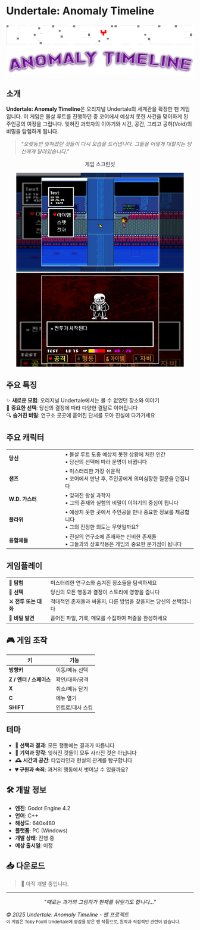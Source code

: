 # Undertale: Anomaly Timeline

<div align="center">
  <img src="./image/logo.png" alt="게임 로고" width="600"/>
</div>

## 소개

**Undertale: Anomaly Timeline**은 오리지널 Undertale의 세계관을 확장한 팬 게임입니다. 이 게임은 몰살 루트를 진행하던 중 코어에서 예상치 못한 사건을 맞이하게 된 주인공의 여정을 그립니다. 잊혀진 과학자의 이야기와 시간, 공간, 그리고 공허(Void)의 비밀을 탐험하게 됩니다.

> *"오랫동안 잊혀졌던 것들이 다시 모습을 드러냅니다. 그들을 어떻게 대할지는 당신에게 달려있습니다."*

<div align="center">
  <p>게임 스크린샷</p>
  <img src="./image/game.png" alt="게임 화면" width="450"/>
  <img src="./image/battle.png" alt="전투 장면" width="450"/>
</div>

## 주요 특징

✨ **새로운 모험**: 오리지널 Undertale에서는 볼 수 없었던 장소와 이야기  
🔀 **중요한 선택**: 당신의 결정에 따라 다양한 결말로 이어집니다  
🔍 **숨겨진 비밀**: 연구소 곳곳에 흩어진 단서를 모아 진실에 다가가세요  

## 주요 캐릭터

<table>
  <tr>
    <td width="30%"><b>당신</b></td>
    <td>
      • 몰살 루트 도중 예상치 못한 상황에 처한 인간<br>
      • 당신의 선택에 따라 운명이 바뀝니다
    </td>
  </tr>
  <tr>
    <td><b>샌즈</b></td>
    <td>
      • 미스터리한 가장 쉬운적<br>
      • 코어에서 만난 후, 주인공에게 의미심장한 질문을 던집니다
    </td>
  </tr>
  <tr>
    <td><b>W.D. 가스터</b></td>
    <td>
      • 잊혀진 왕실 과학자<br>
      • 그의 존재와 실험의 비밀이 이야기의 중심이 됩니다
    </td>
  </tr>
  <tr>
    <td><b>플라위</b></td>
    <td>
      • 예상치 못한 곳에서 주인공을 만나 중요한 정보를 제공합니다<br>
      • 그의 진정한 의도는 무엇일까요?
    </td>
  </tr>
  <tr>
    <td><b>융합체들</b></td>
    <td>
      • 진실의 연구소에 존재하는 신비한 존재들<br>
      • 그들과의 상호작용은 게임의 중요한 분기점이 됩니다
    </td>
  </tr>
</table>

## 게임플레이
<table>
  <tr>
    <td><b>🔎 탐험</b></td>
    <td>미스터리한 연구소와 숨겨진 장소들을 탐색하세요</td>
  </tr>
  <tr>
    <td><b>🔄 선택</b></td>
    <td>당신의 모든 행동과 결정이 스토리에 영향을 줍니다</td>
  </tr>
  <tr>
    <td><b>⚔️ 전투 또는 대화</b></td>
    <td>적대적인 존재들과 싸울지, 다른 방법을 찾을지는 당신의 선택입니다</td>
  </tr>
  <tr>
    <td><b>📝 비밀 발견</b></td>
    <td>흩어진 파일, 기록, 메모를 수집하여 퍼즐을 완성하세요</td>
  </tr>
</table>

## 🎮 게임 조작
| 키 | 기능 |
|---|---|
| **방향키** | 이동/메뉴 선택 |
| **Z / 엔터 / 스페이스** | 확인/대화/공격 |
| **X** | 취소/메뉴 닫기 |
| **C** | 메뉴 열기 |
| **SHIFT** | 인트로/대사 스킵 |

## 테마

- **💫 선택과 결과**: 모든 행동에는 결과가 따릅니다
- **🧠 기억과 망각**: 잊혀진 것들이 모두 사라진 것은 아닙니다
- **🕰️ 시간과 공간**: 타임라인과 현실의 관계를 탐구합니다
- **💔 구원과 속죄**: 과거의 행동에서 벗어날 수 있을까요?

## 🛠️ 개발 정보
- **엔진**: Godot Engine 4.2
- **언어**: C++
- **해상도**: 640x480
- **플랫폼**: PC (Windows)
- **개발 상태**: 진행 중
- **예상 출시일**: 미정

## 📥 다운로드
> 🚧 아직 개발 중입니다.

---

<div align="center">
  <p><i>"때로는 과거의 그림자가 현재를 뒤덮기도 합니다..."</i></p>
</div>
  
<p><i>© 2025 Undertale: Anomaly Timeline - 팬 프로젝트</i><br>
<small>이 게임은 Toby Fox의 Undertale에 영감을 받은 팬 작품으로, 원작과 직접적인 관련이 없습니다.</small></p>